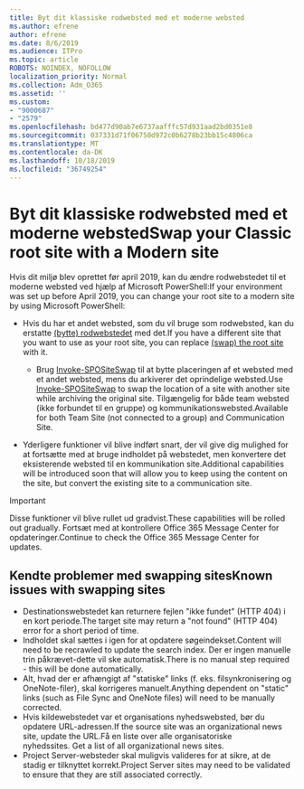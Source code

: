 ```yaml
---
title: Byt dit klassiske rodwebsted med et moderne websted
ms.author: efrene
author: efrene
ms.date: 8/6/2019
ms.audience: ITPro
ms.topic: article
ROBOTS: NOINDEX, NOFOLLOW
localization_priority: Normal
ms.collection: Adm_O365
ms.assetid: ''
ms.custom:
- "9000687"
- "2579"
ms.openlocfilehash: bd477d90ab7e6737aafffc57d931aad2bd0351e8
ms.sourcegitcommit: 037331d71f06750d972c0b6278b23bb15c4806ca
ms.translationtype: MT
ms.contentlocale: da-DK
ms.lasthandoff: 10/18/2019
ms.locfileid: "36749254"
---
```

# <a name="swap-your-classic-root-site-with-a-modern-site"></a><span data-ttu-id="66eff-102">Byt dit klassiske rodwebsted med et moderne websted</span><span class="sxs-lookup"><span data-stu-id="66eff-102">Swap your Classic root site with a Modern site</span></span>

<span data-ttu-id="66eff-103">Hvis dit miljø blev oprettet før april 2019, kan du ændre rodwebstedet til et moderne websted ved hjælp af Microsoft PowerShell:</span><span class="sxs-lookup"><span data-stu-id="66eff-103">If your environment was set up before April 2019, you can change your root site to a modern site by using Microsoft PowerShell:</span></span>

- <span data-ttu-id="66eff-104">Hvis du har et andet websted, som du vil bruge som rodwebsted, kan du erstatte [(bytte) rodwebstedet](https://docs.microsoft.com/sharepoint/modern-root-site) med det.</span><span class="sxs-lookup"><span data-stu-id="66eff-104">If you have a different site that you want to use as your root site, you can replace [(swap) the root site](https://docs.microsoft.com/sharepoint/modern-root-site) with it.</span></span> 
    - <span data-ttu-id="66eff-105">Brug [Invoke-SPOSiteSwap](https://docs.microsoft.com/powershell/module/sharepoint-online/invoke-spositeswap?view=sharepoint-ps) til at bytte placeringen af et websted med et andet websted, mens du arkiverer det oprindelige websted.</span><span class="sxs-lookup"><span data-stu-id="66eff-105">Use [Invoke-SPOSiteSwap](https://docs.microsoft.com/powershell/module/sharepoint-online/invoke-spositeswap?view=sharepoint-ps) to swap the location of a site with another site while archiving the original site.</span></span> <span data-ttu-id="66eff-106">Tilgængelig for både team websted (ikke forbundet til en gruppe) og kommunikationswebsted.</span><span class="sxs-lookup"><span data-stu-id="66eff-106">Available for both Team Site (not connected to a group) and Communication Site.</span></span> 

- <span data-ttu-id="66eff-107">Yderligere funktioner vil blive indført snart, der vil give dig mulighed for at fortsætte med at bruge indholdet på webstedet, men konvertere det eksisterende websted til en kommunikation site.</span><span class="sxs-lookup"><span data-stu-id="66eff-107">Additional capabilities will be introduced soon that will allow you to keep using the content on the site, but convert the existing site to a communication site.</span></span> 
>[!Important]
><span data-ttu-id="66eff-108">Disse funktioner vil blive rullet ud gradvist.</span><span class="sxs-lookup"><span data-stu-id="66eff-108">These capabilities will be rolled out gradually.</span></span> <span data-ttu-id="66eff-109">Fortsæt med at kontrollere Office 365 Message Center for opdateringer.</span><span class="sxs-lookup"><span data-stu-id="66eff-109">Continue to check the Office 365 Message Center for updates.</span></span> 

## <a name="known-issues-with-swapping-sites"></a><span data-ttu-id="66eff-110">Kendte problemer med swapping sites</span><span class="sxs-lookup"><span data-stu-id="66eff-110">Known issues with swapping sites</span></span>

- <span data-ttu-id="66eff-111">Destinationswebstedet kan returnere fejlen "ikke fundet" (HTTP 404) i en kort periode.</span><span class="sxs-lookup"><span data-stu-id="66eff-111">The target site may return a "not found" (HTTP 404) error for a short period of time.</span></span>
- <span data-ttu-id="66eff-112">Indholdet skal sættes i igen for at opdatere søgeindekset.</span><span class="sxs-lookup"><span data-stu-id="66eff-112">Content will need to be recrawled to update the search index.</span></span> <span data-ttu-id="66eff-113">Der er ingen manuelle trin påkrævet-dette vil ske automatisk.</span><span class="sxs-lookup"><span data-stu-id="66eff-113">There is no manual step required - this will be done automatically.</span></span>
- <span data-ttu-id="66eff-114">Alt, hvad der er afhængigt af "statiske" links (f. eks. filsynkronisering og OneNote-filer), skal korrigeres manuelt.</span><span class="sxs-lookup"><span data-stu-id="66eff-114">Anything dependent on "static" links (such as File Sync and OneNote files) will need to be manually corrected.</span></span>
- <span data-ttu-id="66eff-115">Hvis kildewebstedet var et organisations nyhedswebsted, bør du opdatere URL-adressen.</span><span class="sxs-lookup"><span data-stu-id="66eff-115">If the source site was an organizational news site, update the URL.</span></span><span data-ttu-id="66eff-116">Få en liste over alle organisatoriske nyhedssites.</span><span class="sxs-lookup"><span data-stu-id="66eff-116"> Get a list of all organizational news sites.</span></span>
- <span data-ttu-id="66eff-117">Project Server-websteder skal muligvis valideres for at sikre, at de stadig er tilknyttet korrekt.</span><span class="sxs-lookup"><span data-stu-id="66eff-117">Project Server sites may need to be validated to ensure that they are still associated correctly.</span></span>





